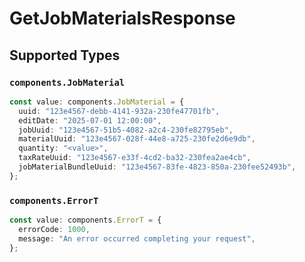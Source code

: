 # GetJobMaterialsResponse


## Supported Types

### `components.JobMaterial`

```typescript
const value: components.JobMaterial = {
  uuid: "123e4567-debb-4141-932a-230fe47701fb",
  editDate: "2025-07-01 12:00:00",
  jobUuid: "123e4567-51b5-4082-a2c4-230fe82795eb",
  materialUuid: "123e4567-028f-44e8-a725-230fe2d6e9db",
  quantity: "<value>",
  taxRateUuid: "123e4567-e33f-4cd2-ba32-230fea2ae4cb",
  jobMaterialBundleUuid: "123e4567-83fe-4823-850a-230fee52493b",
};
```

### `components.ErrorT`

```typescript
const value: components.ErrorT = {
  errorCode: 1000,
  message: "An error occurred completing your request",
};
```

